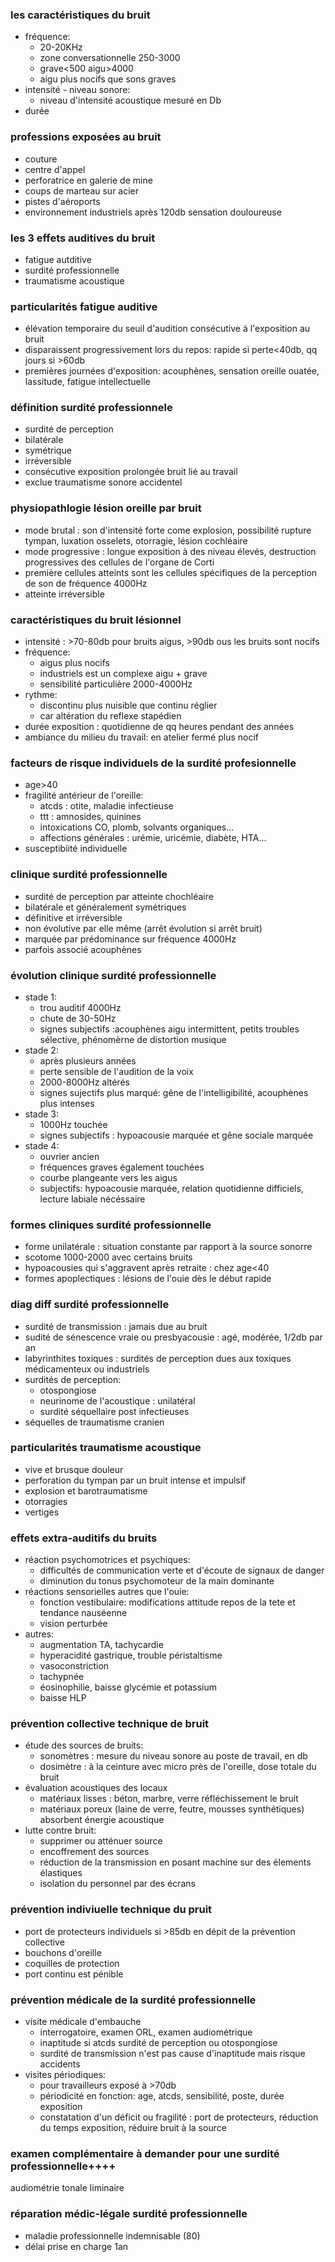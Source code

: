 ### les caractéristiques du bruit
- fréquence:
	- 20-20KHz
	- zone conversationnelle 250-3000
	- grave<500 aigu>4000
	- aigu plus nocifs que sons graves
- intensité - niveau sonore:
	- niveau d'intensité acoustique mesuré en Db
- durée

### professions exposées au bruit
- couture
- centre d'appel
- perforatrice en galerie de mine
- coups de marteau sur acier
- pistes d'aéroports
- environnement industriels
après 120db sensation douloureuse

 ### les 3 effets auditives du bruit
 - fatigue autditive
 - surdité professionnelle
 - traumatisme acoustique
 
 ### particularités fatigue auditive
 - élévation temporaire du seuil d'audition consécutive à l'exposition au bruit
 - disparaissent progressivement lors du repos: rapide si perte<40db, qq jours si >60db
 - premières journées d'exposition: acouphènes, sensation oreille ouatée, lassitude, fatigue intellectuelle
 
 ### définition surdité professionnele
 - surdité de perception
 - bilatérale
 - symétrique
 - irréversible
 - consécutive exposition prolongée bruit lié au travail
 - exclue traumatisme sonore accidentel
 
 ### physiopathlogie lésion oreille par bruit
 - mode brutal : son d'intensité forte come explosion, possibilité rupture tympan, luxation osselets, otorragie, lésion cochléaire
 - mode progressive : longue exposition à des niveau élevés, destruction progressives des cellules de l'organe de Corti
 - première cellules atteints sont les cellules spécifiques de la perception de son de fréquence 4000Hz
 - atteinte irréversible
 
 ### caractéristiques du bruit lésionnel
 - intensité : >70-80db pour bruits aigus, >90db ous les bruits sont nocifs
 - fréquence:
	- aigus plus nocifs
	- industriels est un complexe aigu + grave
	- sensibilité particulière 2000-4000Hz
 - rythme:
	- discontinu plus nuisible que continu réglier
	- car altération du reflexe stapédien
- durée exposition : quotidienne de qq heures pendant des années
- ambiance du milieu du travail: en atelier fermé plus nocif

### facteurs de risque individuels de la surdité profesionnelle
- age>40
- fragilité antérieur de l'oreille:
	- atcds : otite, maladie infectieuse
	- ttt : amnosides, quinines
	- intoxications CO, plomb, solvants organiques...
	- affections générales : urémie, uricémie, diabète, HTA...
- susceptibiité individuelle

### clinique surdité professionnelle
- surdité de perception par atteinte chochléaire
- bilatérale et généralement symétriques
- définitive et irréversible
- non évolutive par elle même (arrêt évolution si arrêt bruit)
- marquée par prédominance sur fréquence 4000Hz
- parfois associé acouphènes

### évolution clinique surdité professionnelle
- stade 1:
	- trou auditif 4000Hz
	- chute de 30-50Hz
	- signes subjectifs :acouphènes aigu intermittent, petits troubles sélective, phénomèrne de distortion musique
- stade 2:
	- après plusieurs années
	- perte sensible de l'audition de la voix
	- 2000-8000Hz altérés
	- signes sujectifs plus marqué: gêne de l'intelligibilité, acouphènes plus intenses
- stade 3:
	- 1000Hz touchée
	- signes subjectifs : hypoacousie marquée et gêne sociale marquée
- stade 4:
	- ouvrier ancien
	- fréquences graves également touchées
	- courbe plangeante vers les aigus
	- subjectifs: hypoacousie marquée, relation quotidienne difficiels, lecture labiale nécéssaire

### formes cliniques surdité professionnelle
- forme unilatérale : situation constante par rapport à la source sonorre
- scotome 1000-2000 avec certains bruits
- hypoacousies qui s'aggravent après retraite : chez age<40
- formes apoplectiques : lésions de l'ouie dès le début rapide

### diag diff surdité professionnelle
- surdité de transmission : jamais due au bruit
- sudité de sénescence vraie ou presbyacousie : agé, modérée, 1/2db par an
- labyrinthites toxiques : surdités de perception dues aux toxiques médicamenteux ou industriels
- surdités de perception:
	- otospongiose
	- neurinome de l'acoustique : unilatéral
	- surdité séquellaire post infectieuses
- séquelles de traumatisme cranien

### particularités traumatisme acoustique
- vive et brusque douleur
- perforation du tympan par un bruit intense et impulsif
- explosion et barotraumatisme
- otorragies
- vertiges

### effets extra-auditifs du bruits
- réaction psychomotrices et psychiques:
	- difficultés de communication verte et d'écoute de signaux de danger
	- diminution du tonus psychomoteur de la main dominante
- réactions sensorielles autres que l'ouie:
	- fonction vestibulaire: modifications attitude repos de la tete et tendance nauséenne
	- vision perturbée
- autres:
	- augmentation TA, tachycardie
	- hyperacidité gastrique, trouble péristaltisme
	- vasoconstriction
	- tachypnée
	- éosinophilie, baisse glycémie et potassium
	- baisse HLP

### prévention collective technique de bruit
- étude des sources de bruits:
	- sonomètres : mesure du niveau sonore au poste de travail, en db
	- dosimètre : à la ceinture avec micro près de l'oreille, dose totale du bruit
- évaluation acoustiques des locaux
	- matériaux lisses : béton, marbre, verre réfléchissement le bruit
	- matériaux poreux (laine de verre, feutre, mousses synthétiques) absorbent énergie acoustique
- lutte contre bruit:
	- supprimer ou atténuer source
	- encoffrement des sources
	- réduction de la transmission en posant machine sur des élements élastiques
	- isolation du personnel par des écrans

### prévention indiviuelle technique du pruit
- port de protecteurs individuels si >85db en dépit de la prévention collective
- bouchons d'oreille
- coquilles de protection
- port continu est pénible

### prévention médicale de la surdité professionnelle
- visite médicale d'embauche
	- interrogatoire, examen ORL, examen audiométrique
	- inaptitude si atcds surdité de perception ou otospongiose
	- surdité de transmission n'est pas cause d'inaptitude mais risque accidents
- visites périodiques:
	- pour travailleurs exposé à >70db
	- périodicité en fonction: age, atcds, sensibilité, poste, durée exposition
	- constatation d'un déficit ou fragilité : port de protecteurs, réduction du temps exposition, réduire bruit à la source

### examen complémentaire à demander pour une surdité professionnelle++++
audiométrie tonale liminaire

### réparation médic-légale surdité professionnelle
- maladie professionnelle indemnisable (80)
- délai prise en charge 1an